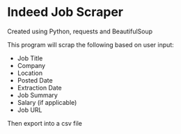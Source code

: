 # Indeed Job Scraper

Created using Python, requests and BeautifulSoup

This program will scrap the following based on user input:
- Job Title
- Company
- Location
- Posted Date
- Extraction Date
- Job Summary
- Salary (if applicable)
- Job URL

Then export into a csv file
